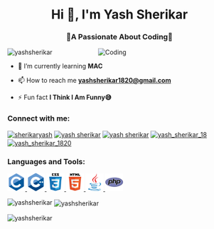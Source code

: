<h1 align="center">Hi 👋, I'm Yash Sherikar</h1>
<h3 align="center">📝A Passionate About Coding📝</h3>

<img  align = "right" alt = "Coding" width = "300" src="https://user-images.githubusercontent.com/115187902/230700872-d5f44b85-56c7-4e27-80a4-6e2db901e60c.gif">

<p align="left"> <img src="https://komarev.com/ghpvc/?username=yashsherikar&label=Profile%20views&color=0e75b6&style=flat" alt="yashsherikar" /> </p>

- 🌱 I’m currently learning **MAC**


- 📫 How to reach me **yashsherikar1820@gmail.com**

- ⚡ Fun fact **I Think I Am Funny😅**

<h3 align="left">Connect with me:</h3>
<p align="left">
<a href="https://twitter.com/sherikaryash" target="blank"><img align="center" src="https://raw.githubusercontent.com/rahuldkjain/github-profile-readme-generator/master/src/images/icons/Social/twitter.svg" alt="sherikaryash" height="30" width="40" /></a>
<a href="https://linkedin.com/in/yash sherikar" target="blank"><img align="center" src="https://raw.githubusercontent.com/rahuldkjain/github-profile-readme-generator/master/src/images/icons/Social/linked-in-alt.svg" alt="yash sherikar" height="30" width="40" /></a>
<a href="https://fb.com/yash sherikar" target="blank"><img align="center" src="https://raw.githubusercontent.com/rahuldkjain/github-profile-readme-generator/master/src/images/icons/Social/facebook.svg" alt="yash sherikar" height="30" width="40" /></a>
<a href="https://instagram.com/yash_sherikar_18" target="blank"><img align="center" src="https://raw.githubusercontent.com/rahuldkjain/github-profile-readme-generator/master/src/images/icons/Social/instagram.svg" alt="yash_sherikar_18" height="30" width="40" /></a>
<a href="https://www.leetcode.com/yash_sherikar_1820" target="blank"><img align="center" src="https://raw.githubusercontent.com/rahuldkjain/github-profile-readme-generator/master/src/images/icons/Social/leet-code.svg" alt="yash_sherikar_1820" height="30" width="40" /></a>
</p>

<h3 align="left">Languages and Tools:</h3>
<p align="left"> <a href="https://www.cprogramming.com/" target="_blank" rel="noreferrer"> <img src="https://raw.githubusercontent.com/devicons/devicon/master/icons/c/c-original.svg" alt="c" width="40" height="40"/> </a> <a href="https://www.w3schools.com/cpp/" target="_blank" rel="noreferrer"> <img src="https://raw.githubusercontent.com/devicons/devicon/master/icons/cplusplus/cplusplus-original.svg" alt="cplusplus" width="40" height="40"/> </a> <a href="https://www.w3schools.com/css/" target="_blank" rel="noreferrer"> <img src="https://raw.githubusercontent.com/devicons/devicon/master/icons/css3/css3-original-wordmark.svg" alt="css3" width="40" height="40"/> </a> <a href="https://www.w3.org/html/" target="_blank" rel="noreferrer"> <img src="https://raw.githubusercontent.com/devicons/devicon/master/icons/html5/html5-original-wordmark.svg" alt="html5" width="40" height="40"/> </a> <a href="https://www.java.com" target="_blank" rel="noreferrer"> <img src="https://raw.githubusercontent.com/devicons/devicon/master/icons/java/java-original.svg" alt="java" width="40" height="40"/> </a> <a href="https://www.php.net" target="_blank" rel="noreferrer"> <img src="https://raw.githubusercontent.com/devicons/devicon/master/icons/php/php-original.svg" alt="php" width="40" height="40"/> </a> </p>

<p><img align="left" src="https://github-readme-stats.vercel.app/api/top-langs?username=yashsherikar&show_icons=true&locale=en&layout=compact" alt="yashsherikar" /></p>

<p>&nbsp;<img align="center" src="https://github-readme-stats.vercel.app/api?username=yashsherikar&show_icons=true&locale=en" alt="yashsherikar" /></p>

<p><img align="center" src="https://github-readme-streak-stats.herokuapp.com/?user=yashsherikar&" alt="yashsherikar" /></p>
